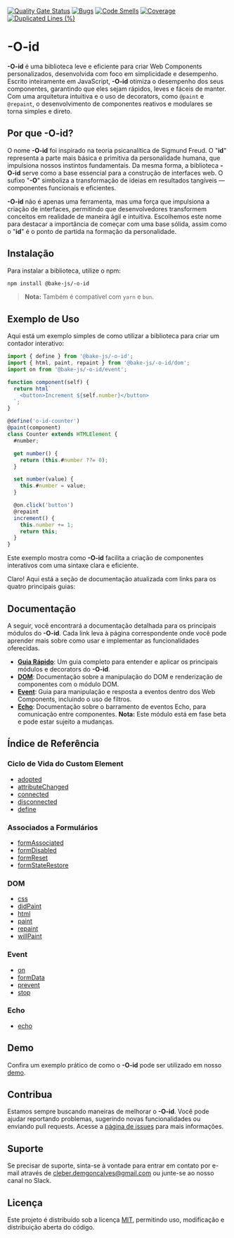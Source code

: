 [![Quality Gate Status](https://sonarcloud.io/api/project_badges/measure?project=bake-js_-o-id&metric=alert_status)](https://sonarcloud.io/summary/new_code?id=bake-js_-o-id)
[![Bugs](https://sonarcloud.io/api/project_badges/measure?project=bake-js_-o-id&metric=bugs)](https://sonarcloud.io/summary/new_code?id=bake-js_-o-id)
[![Code Smells](https://sonarcloud.io/api/project_badges/measure?project=bake-js_-o-id&metric=code_smells)](https://sonarcloud.io/summary/new_code?id=bake-js_-o-id)
[![Coverage](https://sonarcloud.io/api/project_badges/measure?project=bake-js_-o-id&metric=coverage)](https://sonarcloud.io/summary/new_code?id=bake-js_-o-id)
[![Duplicated Lines (%)](https://sonarcloud.io/api/project_badges/measure?project=bake-js_-o-id&metric=duplicated_lines_density)](https://sonarcloud.io/summary/new_code?id=bake-js_-o-id)

# -O-id

**-O-id** é uma biblioteca leve e eficiente para criar Web Components personalizados, desenvolvida com foco em simplicidade e desempenho. Escrito inteiramente em JavaScript, **-O-id** otimiza o desempenho dos seus componentes, garantindo que eles sejam rápidos, leves e fáceis de manter. Com uma arquitetura intuitiva e o uso de decorators, como `@paint` e `@repaint`, o desenvolvimento de componentes reativos e modulares se torna simples e direto.

## Por que -O-id?

O nome **-O-id** foi inspirado na teoria psicanalítica de Sigmund Freud. O "**id**" representa a parte mais básica e primitiva da personalidade humana, que impulsiona nossos instintos fundamentais. Da mesma forma, a biblioteca **-O-id** serve como a base essencial para a construção de interfaces web. O sufixo "**-O**" simboliza a transformação de ideias em resultados tangíveis — componentes funcionais e eficientes.

**-O-id** não é apenas uma ferramenta, mas uma força que impulsiona a criação de interfaces, permitindo que desenvolvedores transformem conceitos em realidade de maneira ágil e intuitiva. Escolhemos este nome para destacar a importância de começar com uma base sólida, assim como o "**id**" é o ponto de partida na formação da personalidade.

## Instalação

Para instalar a biblioteca, utilize o npm:

```bash
npm install @bake-js/-o-id
```

> **Nota:** Também é compatível com `yarn` e `bun`.

## Exemplo de Uso

Aqui está um exemplo simples de como utilizar a biblioteca para criar um contador interativo:

```javascript
import { define } from '@bake-js/-o-id';
import { html, paint, repaint } from '@bake-js/-o-id/dom';
import on from '@bake-js/-o-id/event';

function component(self) {
  return html`
    <button>Increment ${self.number}</button>
  `;
}

@define('o-id-counter')
@paint(component)
class Counter extends HTMLElement {
  #number;

  get number() {
    return (this.#number ??= 0);
  }

  set number(value) {
    this.#number = value;
  }

  @on.click('button')
  @repaint
  increment() {
    this.number += 1;
    return this;
  }
}
```

Este exemplo mostra como **-O-id** facilita a criação de componentes interativos com uma sintaxe clara e eficiente.

Claro! Aqui está a seção de documentação atualizada com links para os quatro principais guias:

## Documentação

A seguir, você encontrará a documentação detalhada para os principais módulos do **-O-id**. Cada link leva à página correspondente onde você pode aprender mais sobre como usar e implementar as funcionalidades oferecidas.

- **[Guia Rápido](https://github.com/bake-js/-o-id/blob/main/src/README.md)**: Um guia completo para entender e aplicar os principais módulos e decorators do **-O-id**.
- **[DOM](https://github.com/bake-js/-o-id/blob/main/src/dom/README.md)**: Documentação sobre a manipulação do DOM e renderização de componentes com o módulo DOM.
- **[Event](https://github.com/bake-js/-o-id/blob/main/src/event/README.md)**: Guia para manipulação e resposta a eventos dentro dos Web Components, incluindo o uso de filtros.
- **[Echo](https://github.com/bake-js/-o-id/blob/main/src/echo/README.md)**: Documentação sobre o barramento de eventos Echo, para comunicação entre componentes. **Nota:** Este módulo está em fase beta e pode estar sujeito a mudanças.

## Índice de Referência

### Ciclo de Vida do Custom Element
- [adopted](https://github.com/bake-js/-o-id/blob/main/src/adopted/README.md)
- [attributeChanged](https://github.com/bake-js/-o-id/blob/main/src/attributeChanged/README.md)
- [connected](https://github.com/bake-js/-o-id/blob/main/src/connected/README.md)
- [disconnected](https://github.com/bake-js/-o-id/blob/main/src/disconnected/README.md)
- [define](https://github.com/bake-js/-o-id/blob/main/src/define/README.md)

### Associados a Formulários
- [formAssociated](https://github.com/bake-js/-o-id/blob/main/src/formAssociated/README.md)
- [formDisabled](https://github.com/bake-js/-o-id/blob/main/src/formDisabled/README.md)
- [formReset](https://github.com/bake-js/-o-id/blob/main/src/formReset/README.md)
- [formStateRestore](https://github.com/bake-js/-o-id/blob/main/src/formStateRestore/README.md)

### DOM
- [css](https://github.com/bake-js/-o-id/blob/main/src/dom/css/README.md)
- [didPaint](https://github.com/bake-js/-o-id/blob/main/src/dom/didPaint/README.md)
- [html](https://github.com/bake-js/-o-id/blob/main/src/dom/html/README.md)
- [paint](https://github.com/bake-js/-o-id/blob/main/src/dom/paint/README.md)
- [repaint](https://github.com/bake-js/-o-id/blob/main/src/dom/repaint/README.md)
- [willPaint](https://github.com/bake-js/-o-id/blob/main/src/dom/willPaint/README.md)

### Event
- [on](https://github.com/bake-js/-o-id/blob/main/src/event/on/README.md)
- [formData](https://github.com/bake-js/-o-id/blob/main/src/event/formData/README.md)
- [prevent](https://github.com/bake-js/-o-id/blob/main/src/event/prevent/README.md)
- [stop](https://github.com/bake-js/-o-id/blob/main/src/event/stop/README.md)

### Echo
- [echo](https://github.com/bake-js/-o-id/blob/main/src/echo/README.md)

## Demo

Confira um exemplo prático de como o **-O-id** pode ser utilizado em nosso [demo](https://github.com/bake-js/-o-id-demo).

## Contribua

Estamos sempre buscando maneiras de melhorar o **-O-id**. Você pode ajudar reportando problemas, sugerindo novas funcionalidades ou enviando pull requests. Acesse a [página de issues](https://github.com/bake-js/-o-id/issues) para mais informações.

## Suporte

Se precisar de suporte, sinta-se à vontade para entrar em contato por e-mail através de cleber.demgoncalves@gmail.com ou junte-se ao nosso canal no Slack.

## Licença

Este projeto é distribuído sob a licença [MIT](https://choosealicense.com/licenses/mit/), permitindo uso, modificação e distribuição aberta do código.
